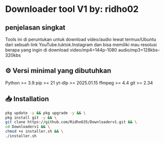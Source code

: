 # Downloader tool V1 by: ridho02
## penjelasan singkat 
Tools ini di peruntukan untuk download video/audio lewat termux/Ubuntu dari sebuah link 
YouTube.tuktok.Instagram dan bisa memiliki mau resolusi berapa yang ingin di download 
video/mp4=144p-1080 audio/mp3=128kbs-320kbs

## ⚙️ Versi minimal yang dibutuhkan
Python   >= 3.9
pip      >= 21
yt-dlp   >= 2025.01.15
ffmpeg   >= 4.4
git      >= 2.34

## 📥 Installation
```bash
pkg update -y && pkg upgrade -y && \
pkg install git -y && \
git clone https://github.com/Ridho635/Downloaderv1.git && \
cd Downloaderv1 && \
chmod +x installer.sh && \
./installer.sh
